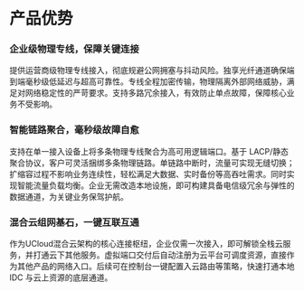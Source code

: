 # 产品优势

### 企业级物理专线，保障关键连接
提供运营商级物理专线接入，彻底规避公网拥塞与抖动风险。独享光纤通道确保端到端毫秒级低延迟与超高可靠性。专线全程加密传输，物理隔离外部网络威胁，满足对网络稳定性的严苛要求。支持多路冗余接入，有效防止单点故障，保障核心业务不受影响。

### 智能链路聚合，毫秒级故障自愈
支持在单一接入设备上将多条物理专线聚合为高可用逻辑端口。基于 LACP/静态聚合协议，客户可灵活捆绑多条物理链路。单链路中断时，流量可实现无缝切换；扩缩容过程不影响业务连续性，轻松满足大数据、实时备份等高吞吐需求。同时实现智能流量负载均衡。企业无需改造本地设施，即可构建具备电信级冗余与弹性的数据通道，为关键业务保驾护航。

### 混合云组网基石，一键互联互通
作为UCloud混合云架构的核心连接枢纽，企业仅需一次接入，即可解锁全栈云服务，并打通云下其他服务。虚拟端口交付后自动注册为云平台可调度资源，直接作为其他产品的网络入口。后续可在控制台一键配置入云路由等策略，快速打通本地 IDC 与云上资源的底层通道。







